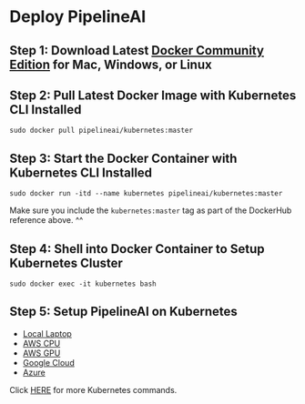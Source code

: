 # Deploy PipelineAI

## Step 1:  Download Latest [Docker Community Edition](https://www.docker.com/community-edition) for Mac, Windows, or Linux

## Step 2:  Pull Latest Docker Image with Kubernetes CLI Installed
```
sudo docker pull pipelineai/kubernetes:master
```

## Step 3:  Start the Docker Container with Kubernetes CLI Installed
```
sudo docker run -itd --name kubernetes pipelineai/kubernetes:master
```
Make sure you include the `kubernetes:master` tag as part of the DockerHub reference above. ^^

## Step 4:  Shell into Docker Container to Setup Kubernetes Cluster
```
sudo docker exec -it kubernetes bash
```

## Step 5:  Setup PipelineAI on Kubernetes
* [Local Laptop](local.md)
* [AWS CPU](aws-cpu.md)
* [AWS GPU](aws-gpu.md)
* [Google Cloud](google.md)
* [Azure](azure.md)

Click [HERE](kubernetes-commands.md) for more Kubernetes commands.
